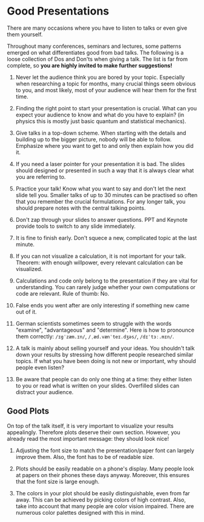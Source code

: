 # Good Presentations
There are many occasions where you have to listen to talks or even give them yourself. 

Throughout many conferences, seminars and lectures, some patterns emerged on what differentiates good from bad talks. 
The following is a loose collection of Dos and Don'ts when giving a talk. The list is far from complete, so **you are highly invited to make further suggestions!**

1. Never let the audience think you are bored by your topic. Especially when researching a topic for months, many crucial things seem obvious to you, and most likely, most of your audience will hear them for the first time.

2. Finding the right point to start your presentation is crucial. What can you expect your audience to know and what do you have to explain? (in physics this is mostly just basic quantum and statistical mechanics).

3. Give talks in a top-down scheme. When starting with the details and building up to the bigger picture, nobody will be able to follow. Emphasize where you want to get to and only then explain how you did it.

4. If you need a laser pointer for your presentation it is bad. The slides should designed or presented in such a way that it is always clear what you are referring to.

5. Practice your talk! Know what you want to say and don't let the next slide tell you. Smaller talks of up to 30 minutes can be practised so often that you remember the crucial formulations. For any longer talk, you should prepare notes with the central talking points.

6. Don't zap through your slides to answer questions. PPT and Keynote provide tools to switch to any slide immediately. 

7. It is fine to finish early. Don't squece a new, complicated topic at the last minute.

8. If you can not visualize a calculation, it is not important for your talk. Theorem: with enough willpower, every relevant calculation can be visualized.

9. Calculations and code only belong to the presentation if they are vital for understanding. You can rarely judge whether your own computations or code are relevant. Rule of thumb: No.

10. False ends you went after are only interesting if something new came out of it. 

11. German scientists sometimes seem to struggle with the words "examine", "advantageous" and "determine". Here is how to pronounce them correctly: `/ɪgˈzæm.ɪn/`, `/ˌæd.vænˈteɪ.dʒəs/`, `/dɪˈtɜː.mɪn/`.

12. A talk is mainly about selling yourself and your ideas. You shouldn't talk down your results by stressing how different people researched similar topics. If what you have been doing is not new or important, why should people even listen?

13. Be aware that people can do only one thing at a time: they either listen to you or read what is written on your slides. Overfilled slides can distract your audience.

 
## Good Plots
On top of the talk itself, it is very important to visualize your results appealingly. Therefore plots deserve their own section. However, you already read the most important message: they should look nice!

1. Adjusting the font size to match the presentation/paper font can largely improve them. Also, the font has to be of readable size.

2. Plots should be easily readable on a phone's display. Many people look at papers on their phones these days anyway. Moreover, this ensures that the font size is large enough.  

3. The colors in your plot should be easily distinguishable, even from far away. This can be achieved by picking colors of high contrast. Also, take into account that many people are color vision impaired. There are numerous color palettes designed with this in mind. 
